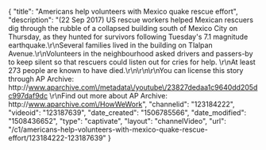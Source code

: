{
    "title": "Americans help volunteers with Mexico quake rescue effort",
    "description": "(22 Sep 2017) US rescue workers helped Mexican rescuers dig through the rubble of a collapsed building south of Mexico City on Thursday, as they hunted for survivors following Tuesday's 7.1 magnitude earthquake.\r\nSeveral families lived in the building on Tlalpan Avenue.\r\nVolunteers in the neighbourhood asked drivers and passers-by to keep silent so that rescuers could listen out for cries for help. \r\nAt least 273 people are known to have died.\r\n\r\n\r\nYou can license this story through AP Archive: http:\/\/www.aparchive.com\/metadata\/youtube\/23827dedaa1c9640dd205dc997daf9dc \r\nFind out more about AP Archive: http:\/\/www.aparchive.com\/HowWeWork",
    "channelid": "123184222",
    "videoid": "123187639",
    "date_created": "1506785566",
    "date_modified": "1508436652",
    "type": "captivate",
    "layout": "channelVideo",
    "url": "\/c1\/americans-help-volunteers-with-mexico-quake-rescue-effort\/123184222-123187639"
}